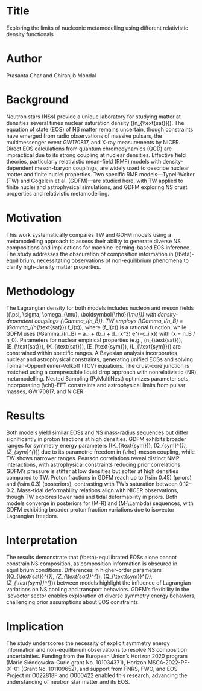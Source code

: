 # Title  
Exploring the limits of nucleonic metamodelling using different relativistic density functionals  

# Author  
Prasanta Char and Chiranjib Mondal  

# Background  
Neutron stars (NSs) provide a unique laboratory for studying matter at densities several times nuclear saturation density (\(n_{\text{sat}}\)). The equation of state (EOS) of NS matter remains uncertain, though constraints have emerged from radio observations of massive pulsars, the multimessenger event GW170817, and X-ray measurements by NICER. Direct EOS calculations from quantum chromodynamics (QCD) are impractical due to its strong coupling at nuclear densities. Effective field theories, particularly relativistic mean-field (RMF) models with density-dependent meson-baryon couplings, are widely used to describe nuclear matter and finite nuclei properties. Two specific RMF models—Typel-Wolter (TW) and Gogelein et al. (GDFM)—are studied here, with TW applied to finite nuclei and astrophysical simulations, and GDFM exploring NS crust properties and relativistic metamodelling.  

# Motivation  
This work systematically compares TW and GDFM models using a metamodelling approach to assess their ability to generate diverse NS compositions and implications for machine learning-based EOS inference. The study addresses the obscuration of composition information in \(\beta\)-equilibrium, necessitating observations of non-equilibrium phenomena to clarify high-density matter properties.  

# Methodology  
The Lagrangian density for both models includes nucleon and meson fields (\(\psi, \sigma, \omega_{\mu}, \boldsymbol{\rho}_{\mu}\)) with density-dependent couplings \(\Gamma_i(n_B)\). TW employs \(\Gamma_i(n_B) = \Gamma_i(n_{\text{sat}}) f_i(x)\), where \(f_i(x)\) is a rational function, while GDFM uses \(\Gamma_i(n_B) = a_i + (b_i + d_i x^3) e^{-c_i x}\) with \(x = n_B / n_0\). Parameters for nuclear empirical properties (e.g., \(n_{\text{sat}}\), \(E_{\text{sat}}\), \(K_{\text{sat}}\), \(E_{\text{sym}}\), \(L_{\text{sym}}\)) are constrained within specific ranges. A Bayesian analysis incorporates nuclear and astrophysical constraints, generating unified EOSs and solving Tolman-Oppenheimer-Volkoff (TOV) equations. The crust-core junction is matched using a compressible liquid drop approach with nonrelativistic (NR) metamodelling. Nested Sampling (PyMultiNest) optimizes parameter sets, incorporating \(\chi\)-EFT constraints and astrophysical limits from pulsar masses, GW170817, and NICER.  

# Results  
Both models yield similar EOSs and NS mass-radius sequences but differ significantly in proton fractions at high densities. GDFM exhibits broader ranges for symmetry energy parameters (\(K_{\text{sym}}\), \(Q_{sym}^{*}\), \(Z_{sym}^{*}\)) due to its parametric freedom in \(\rho\)-meson coupling, while TW shows narrower ranges. Pearson correlations reveal distinct NMP interactions, with astrophysical constraints reducing prior correlations. GDFM’s pressure is stiffer at low densities but softer at high densities compared to TW. Proton fractions in GDFM reach up to \(\sim 0.45\) (priors) and \(\sim 0.3\) (posteriors), contrasting with TW’s saturation between 0.12–0.2. Mass-tidal deformability relations align with NICER observations, though TW explores lower radii and tidal deformability in priors. Both models converge in posteriors for \(M-R\) and \(M-\Lambda\) sequences, with GDFM exhibiting broader proton fraction variations due to isovector Lagrangian freedom.  

# Interpretation  
The results demonstrate that \(\beta\)-equilibrated EOSs alone cannot constrain NS composition, as composition information is obscured in equilibrium conditions. Differences in higher-order parameters (\(Q_{\text{sat}}^{*}\), \(Z_{\text{sat}}^{*}\), \(Q_{\text{sym}}^{*}\), \(Z_{\text{sym}}^{*}\)) between models highlight the influence of Lagrangian variations on NS cooling and transport behaviors. GDFM’s flexibility in the isovector sector enables exploration of diverse symmetry energy behaviors, challenging prior assumptions about EOS constraints.  

# Implication  
The study underscores the necessity of explicit symmetry energy information and non-equilibrium observations to resolve NS composition uncertainties. Funding from the European Union’s Horizon 2020 program (Marie Skłodowska-Curie grant No. 101034371), Horizon MSCA-2022-PF-01-01 (Grant No. 101109652), and support from FNRS, FWO, and EOS Project nr O022818F and O000422 enabled this research, advancing the understanding of neutron star matter and its EOS.
